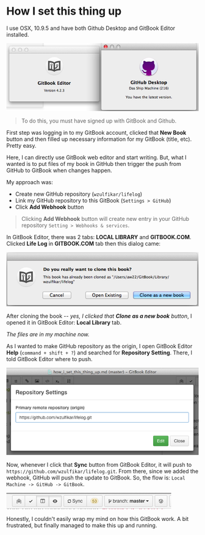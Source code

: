 # How I set this thing up

I use OSX, 10.9.5 and have both Github Desktop and GitBook Editor installed. 

![GitBook & GitHub Desktop](../images/gitbook_github.png)

>To do this, you must have signed up with GitBook and Github.

First step was logging in to my GitBook account, clicked that __New Book__ button and then filled up necessary information for my GitBook (title, etc). Pretty easy.

Here, I can directly use GitBook web editor and start writing. But, what I wanted is to put files of my book in GitHub then trigger the push from GitHub to GitBook when changes happen.

My approach was:
- Create new GitHub repository (`wzulfikar/lifelog`)
- Link my GitHub repository to this GitBook (`Settings > GitHub`)
- Click __Add Webhook__ button

>Clicking __Add Webhook__ button will create new entry in your GitHub repository `Setting > Webhooks & services`.

In GitBook Editor, there was 2 tabs: **LOCAL LIBRARY** and **GITBOOK.COM**. Clicked **Life Log** in **GITBOOK.COM** tab then this dialog came:

![clone this book](../images/clone-this-book.png)

After cloning the book -- *yes, I clicked that **Clone as a new book** button*, I opened it in GitBook Editor: **Local Library** tab. 

*The files are in my machine now.*

As I wanted to make GitHub repository as the origin, I open GitBook Editor **Help** (`command + shift + ?`) and searched for **Repository Setting**. There, I told GitBook Editor where to push.

![repository settings](../images/repository_settings.png)

Now, whenever I click that **Sync** button from GitBook Editor, it will push to `https://github.com/wzulfikar/lifelog.git`. From there, since we added the webhook, GitHub will push the update to GitBook. So, the flow is: `Local Machine -> GitHub -> GitBook`.

![gitbook-sync](../images/gitbook-sync.png)

Honestly, I couldn't easily wrap my mind on how this GitBook work. A bit frustrated, but finally managed to make this up and running.
